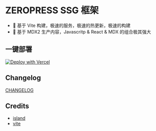 # ZEROPRESS SSG 框架

- 🚀 基于 Vite 构建，极速的服务，极速的热更新，极速的构建
- 📝 基于 MDX2 生产内容，Javascritp & React & MDX 的组合极其强大

## 一键部署

[![Deploy with Vercel](https://vercel.com/button)](https://vercel.com/new/clone?repository-url=https%3A%2F%2Fgithub.com%2Fhouhongxu%2Fzeropress-typescript.git)

## Changelog

[CHANGELOG](https://github.com/903040380/hhxpress/blob/master/packages/zeropress/CHANGELOG.md)

## Credits

- [island](https://github.com/sanyuan0704/island.js)
- [vite](https://github.com/vitejs/vite)
